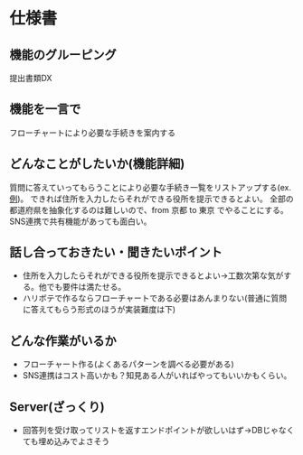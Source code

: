 # 仕様書

## 機能のグルーピング

提出書類DX

## 機能を一言で

フローチャートにより必要な手続きを案内する

## どんなことがしたいか(機能詳細)

質問に答えていってもらうことにより必要な手続き一覧をリストアップする(ex.[例](https://ttzk.graffer.jp/city-kyoto))。
できれば住所を入力したらそれができる役所を提示できるとよい。
全部の都道府県を抽象化するのは難しいので、from 京都 to 東京 でやることにする。
SNS連携で共有機能があっても面白い。

## 話し合っておきたい・聞きたいポイント

- 住所を入力したらそれができる役所を提示できるとよい→工数次第な気がする。他でも要件は満たせる。
- ハリボテで作るならフローチャートである必要はあんまりない(普通に質問に答えてもらう形式のほうが実装難度は下)

## どんな作業がいるか

- フローチャート作る(よくあるパターンを調べる必要がある)
- SNS連携はコスト高いかも？知見ある人がいればやってもいいかもくらい。

## Server(ざっくり)

- 回答列を受け取ってリストを返すエンドポイントが欲しいはず→DBじゃなくても埋め込みでよさそう
